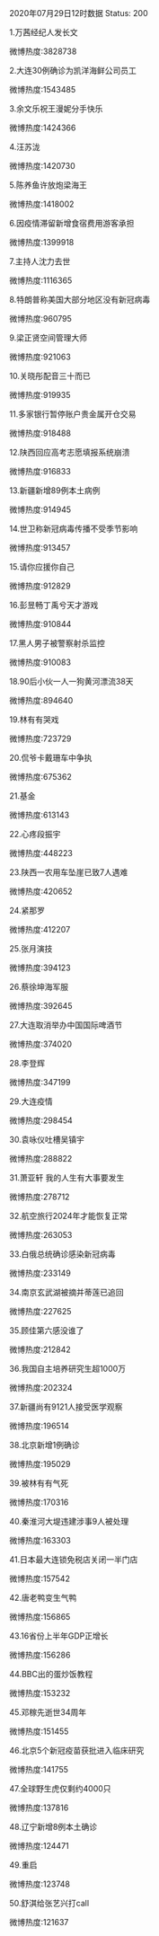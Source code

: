 2020年07月29日12时数据
Status: 200

1.万茜经纪人发长文

微博热度:3828738

2.大连30例确诊为凯洋海鲜公司员工

微博热度:1543485

3.余文乐祝王漫妮分手快乐

微博热度:1424366

4.汪苏泷

微博热度:1420730

5.陈养鱼许放炮梁海王

微博热度:1418002

6.因疫情滞留新增食宿费用游客承担

微博热度:1399918

7.主持人沈力去世

微博热度:1116365

8.特朗普称美国大部分地区没有新冠病毒

微博热度:960795

9.梁正贤空间管理大师

微博热度:921063

10.关晓彤配音三十而已

微博热度:919935

11.多家银行暂停账户贵金属开仓交易

微博热度:918488

12.陕西回应高考志愿填报系统崩溃

微博热度:916833

13.新疆新增89例本土病例

微博热度:914945

14.世卫称新冠病毒传播不受季节影响

微博热度:913457

15.请你应援你自己

微博热度:912829

16.彭昱畅丁禹兮天才游戏

微博热度:910844

17.黑人男子被警察射杀监控

微博热度:910083

18.90后小伙一人一狗黄河漂流38天

微博热度:894640

19.林有有哭戏

微博热度:723729

20.侃爷卡戴珊车中争执

微博热度:675362

21.基金

微博热度:613143

22.心疼段振宇

微博热度:448223

23.陕西一农用车坠崖已致7人遇难

微博热度:420652

24.紧那罗

微博热度:412207

25.张月演技

微博热度:394123

26.蔡徐坤海军服

微博热度:392645

27.大连取消举办中国国际啤酒节

微博热度:374020

28.李登辉

微博热度:347199

29.大连疫情

微博热度:298454

30.袁咏仪吐槽吴镇宇

微博热度:288822

31.萧亚轩 我的人生有大事要发生

微博热度:278712

32.航空旅行2024年才能恢复正常

微博热度:263053

33.白俄总统确诊感染新冠病毒

微博热度:233149

34.南京玄武湖被摘并蒂莲已追回

微博热度:227625

35.顾佳第六感没谁了

微博热度:212842

36.我国自主培养研究生超1000万

微博热度:202324

37.新疆尚有9121人接受医学观察

微博热度:196514

38.北京新增1例确诊

微博热度:195029

39.被林有有气死

微博热度:170316

40.秦淮河大堤违建涉事9人被处理

微博热度:163303

41.日本最大连锁免税店关闭一半门店

微博热度:157542

42.唐老鸭变生气鸭

微博热度:156865

43.16省份上半年GDP正增长

微博热度:156286

44.BBC出的蛋炒饭教程

微博热度:153232

45.邓稼先逝世34周年

微博热度:151455

46.北京5个新冠疫苗获批进入临床研究

微博热度:141755

47.全球野生虎仅剩约4000只

微博热度:137816

48.辽宁新增8例本土确诊

微博热度:124471

49.重启

微博热度:123748

50.舒淇给张艺兴打call

微博热度:121637

